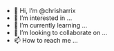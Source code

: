 - 👋 Hi, I’m @chrisharrix
- 👀 I’m interested in ...
- 🌱 I’m currently learning ...
- 💞️ I’m looking to collaborate on ...
- 📫 How to reach me ...

<!---
chrisharrix/chrisharrix is a ✨ special ✨ repository because its `README.md` (this file) appears on your GitHub profile.
You can click the Preview link to take a look at your changes.
--->
